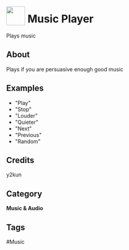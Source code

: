 # <img src="https://raw.githack.com/FortAwesome/Font-Awesome/master/svgs/solid/music.svg" card_color="#22A7F0" width="50" height="50" style="vertical-align:bottom"/> Music Player
Plays music

## About
Plays if you are persuasive enough good music

## Examples
* "Play"
* "Stop"
* "Louder"
* "Quieter"
* "Next"
* "Previous"
* "Random"

## Credits
y2kun

## Category
**Music & Audio**

## Tags
#Music

